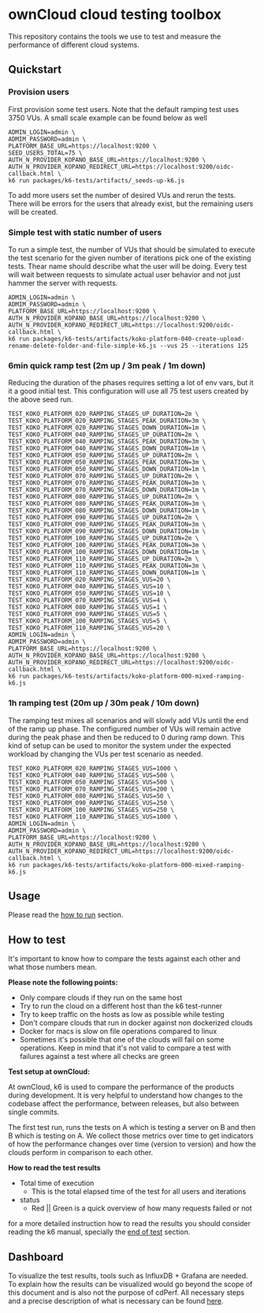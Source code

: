 # ownCloud cloud testing toolbox
This repository contains the tools we use to test and measure the performance of different cloud systems.

## Quickstart

### Provision users
First provision some test users. Note that the default ramping test uses 3750 VUs. A small scale example can be found below as well
```shell
ADMIN_LOGIN=admin \
ADMIM_PASSWORD=admin \
PLATFORM_BASE_URL=https://localhost:9200 \
SEED_USERS_TOTAL=75 \
AUTH_N_PROVIDER_KOPANO_BASE_URL=https://localhost:9200 \
AUTH_N_PROVIDER_KOPANO_REDIRECT_URL=https://localhost:9200/oidc-callback.html \
k6 run packages/k6-tests/artifacts/_seeds-up-k6.js
```
To add more users set the number of desired VUs and rerun the tests. There will be errors for the users that already exist, but the remaining users will be created.

### Simple test with static number of users 
To run a simple test, the number of VUs that should be simulated to execute the test scenario for the given number of iterations pick one of the existing tests. Thear name should describe what the user will be doing. Every test will wait between requests to simulate actual user behavior and not just hammer the server with requests.
```shell
ADMIN_LOGIN=admin \
ADMIM_PASSWORD=admin \
PLATFORM_BASE_URL=https://localhost:9200 \
AUTH_N_PROVIDER_KOPANO_BASE_URL=https://localhost:9200 \
AUTH_N_PROVIDER_KOPANO_REDIRECT_URL=https://localhost:9200/oidc-callback.html \
k6 run packages/k6-tests/artifacts/koko-platform-040-create-upload-rename-delete-folder-and-file-simple-k6.js --vus 25 --iterations 125
```


### 6min quick ramp test (2m up / 3m peak / 1m down)
Reducing the duration of the phases requires setting a lot of env vars, but it it a good initial test. This configuration will use all 75 test users created by the above seed run.
```shell
TEST_KOKO_PLATFORM_020_RAMPING_STAGES_UP_DURATION=2m \
TEST_KOKO_PLATFORM_020_RAMPING_STAGES_PEAK_DURATION=3m \
TEST_KOKO_PLATFORM_020_RAMPING_STAGES_DOWN_DURATION=1m \
TEST_KOKO_PLATFORM_040_RAMPING_STAGES_UP_DURATION=2m \
TEST_KOKO_PLATFORM_040_RAMPING_STAGES_PEAK_DURATION=3m \
TEST_KOKO_PLATFORM_040_RAMPING_STAGES_DOWN_DURATION=1m \
TEST_KOKO_PLATFORM_050_RAMPING_STAGES_UP_DURATION=2m \
TEST_KOKO_PLATFORM_050_RAMPING_STAGES_PEAK_DURATION=3m \
TEST_KOKO_PLATFORM_050_RAMPING_STAGES_DOWN_DURATION=1m \
TEST_KOKO_PLATFORM_070_RAMPING_STAGES_UP_DURATION=2m \
TEST_KOKO_PLATFORM_070_RAMPING_STAGES_PEAK_DURATION=3m \
TEST_KOKO_PLATFORM_070_RAMPING_STAGES_DOWN_DURATION=1m \
TEST_KOKO_PLATFORM_080_RAMPING_STAGES_UP_DURATION=2m \
TEST_KOKO_PLATFORM_080_RAMPING_STAGES_PEAK_DURATION=3m \
TEST_KOKO_PLATFORM_080_RAMPING_STAGES_DOWN_DURATION=1m \
TEST_KOKO_PLATFORM_090_RAMPING_STAGES_UP_DURATION=2m \
TEST_KOKO_PLATFORM_090_RAMPING_STAGES_PEAK_DURATION=3m \
TEST_KOKO_PLATFORM_090_RAMPING_STAGES_DOWN_DURATION=1m \
TEST_KOKO_PLATFORM_100_RAMPING_STAGES_UP_DURATION=2m \
TEST_KOKO_PLATFORM_100_RAMPING_STAGES_PEAK_DURATION=3m \
TEST_KOKO_PLATFORM_100_RAMPING_STAGES_DOWN_DURATION=1m \
TEST_KOKO_PLATFORM_110_RAMPING_STAGES_UP_DURATION=2m \
TEST_KOKO_PLATFORM_110_RAMPING_STAGES_PEAK_DURATION=3m \
TEST_KOKO_PLATFORM_110_RAMPING_STAGES_DOWN_DURATION=1m \
TEST_KOKO_PLATFORM_020_RAMPING_STAGES_VUS=20 \
TEST_KOKO_PLATFORM_040_RAMPING_STAGES_VUS=10 \
TEST_KOKO_PLATFORM_050_RAMPING_STAGES_VUS=10 \
TEST_KOKO_PLATFORM_070_RAMPING_STAGES_VUS=4 \
TEST_KOKO_PLATFORM_080_RAMPING_STAGES_VUS=1 \
TEST_KOKO_PLATFORM_090_RAMPING_STAGES_VUS=5 \
TEST_KOKO_PLATFORM_100_RAMPING_STAGES_VUS=5 \
TEST_KOKO_PLATFORM_110_RAMPING_STAGES_VUS=20 \
ADMIN_LOGIN=admin \
ADMIM_PASSWORD=admin \
PLATFORM_BASE_URL=https://localhost:9200 \
AUTH_N_PROVIDER_KOPANO_BASE_URL=https://localhost:9200 \
AUTH_N_PROVIDER_KOPANO_REDIRECT_URL=https://localhost:9200/oidc-callback.html \
k6 run packages/k6-tests/artifacts/koko-platform-000-mixed-ramping-k6.js
```

### 1h ramping test (20m up / 30m peak / 10m down)
The ramping test mixes all scenarios and will slowly add VUs until the end of the ramp up phase.
The configured number of VUs will remain active during the peak phase and then be reduced to 0 during ramp down.
This kind of setup can be used to monitor the system under the expected workload by changing the VUs per test scenario as needed.
```shell
TEST_KOKO_PLATFORM_020_RAMPING_STAGES_VUS=1000 \
TEST_KOKO_PLATFORM_040_RAMPING_STAGES_VUS=500 \
TEST_KOKO_PLATFORM_050_RAMPING_STAGES_VUS=500 \
TEST_KOKO_PLATFORM_070_RAMPING_STAGES_VUS=200 \
TEST_KOKO_PLATFORM_080_RAMPING_STAGES_VUS=50 \
TEST_KOKO_PLATFORM_090_RAMPING_STAGES_VUS=250 \
TEST_KOKO_PLATFORM_100_RAMPING_STAGES_VUS=250 \
TEST_KOKO_PLATFORM_110_RAMPING_STAGES_VUS=1000 \
ADMIN_LOGIN=admin \
ADMIM_PASSWORD=admin \
PLATFORM_BASE_URL=https://localhost:9200 \
AUTH_N_PROVIDER_KOPANO_BASE_URL=https://localhost:9200 \
AUTH_N_PROVIDER_KOPANO_REDIRECT_URL=https://localhost:9200/oidc-callback.html \
k6 run packages/k6-tests/artifacts/koko-platform-000-mixed-ramping-k6.js
```

## Usage
Please read the [how to run](https://owncloud.dev/cdperf/k6-tests/docs/run) section.

## How to test
It's important to know how to compare the tests against each other and what those numbers mean.

**Please note the following points:**
* Only compare clouds if they run on the same host
* Try to run the cloud on a different host than the k6 test-runner
* Try to keep traffic on the hosts as low as possible while testing
* Don't compare clouds that run in docker against non dockerized clouds
* Docker for macs is slow on file operations compared to linux
* Sometimes it's possible that one of the clouds will fail on some operations. Keep in mind that it's not valid to compare a test with failures against a test where all checks are green

**Test setup at ownCloud:**

At ownCloud, k6 is used to compare the performance of the products during development. It is very helpful to understand how changes to the codebase affect the performance, between releases, but also between single commits.

The first test run, runs the tests on A which is testing a server on B and then B which is testing on A.
We collect those metrics over time to get indicators of how the performance changes over time (version to version) and how the clouds perform in comparison to each other.

**How to read the test results**

* Total time of execution
  * This is the total elapsed time of the test for all users and iterations
* status
  * Red || Green is a quick overview of how many requests failed or not

for a more detailed instruction how to read the results you should consider reading the k6 manual,
specially the [end of test](https://k6.io/docs/results-output/end-of-test/) section.

## Dashboard
To visualize the test results, tools such as InfluxDB + Grafana are needed. To explain how the results can be visualized would go beyond the scope of this document and is also not the purpose of cdPerf. All necessary steps and a precise description of what is necessary can be found [here](https://k6.io/docs/results-output/real-time/).
